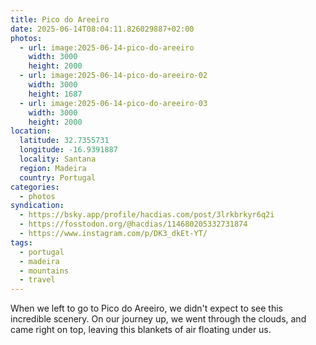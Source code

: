 ```yaml
---
title: Pico do Areeiro
date: 2025-06-14T08:04:11.826029887+02:00
photos:
  - url: image:2025-06-14-pico-do-areeiro
    width: 3000
    height: 2000
  - url: image:2025-06-14-pico-do-areeiro-02
    width: 3000
    height: 1687
  - url: image:2025-06-14-pico-do-areeiro-03
    width: 3000
    height: 2000
location:
  latitude: 32.7355731
  longitude: -16.9391887
  locality: Santana
  region: Madeira
  country: Portugal
categories:
  - photos
syndication:
  - https://bsky.app/profile/hacdias.com/post/3lrkbrkyr6q2i
  - https://fosstodon.org/@hacdias/114680205332731874
  - https://www.instagram.com/p/DK3_dkEt-YT/
tags:
  - portugal
  - madeira
  - mountains
  - travel
---
```


<style>
.fg-2025-06-14-pico-do-areeiro {
  grid-template-areas:
    "a a"
    "b c";
}

.fg-2025-06-14-pico-do-areeiro> *:nth-child(1) { grid-area: a; }
.fg-2025-06-14-pico-do-areeiro> *:nth-child(2) { grid-area: b; }
.fg-2025-06-14-pico-do-areeiro> *:nth-child(3) { grid-area: c; }
</style>

When we left to go to Pico do Areeiro, we didn't expect to see this incredible scenery. On our journey up, we went through the clouds, and came right on top, leaving this blankets of air floating under us.
